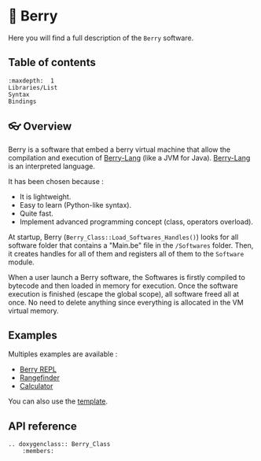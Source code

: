 # 🍓 Berry

Here you will find a full description of the `Berry` software.

## Table of contents

```{toctree}
:maxdepth:  1
Libraries/List
Syntax
Bindings
```

## 👓 Overview

Berry is a software that embed a berry virtual machine that allow the compilation and execution of [Berry-Lang](https://github.com/berry-lang/berry) (like a JVM for Java). [Berry-Lang](https://github.com/berry-lang/berry) is an interpreted language.

It has been chosen because :
- It is lightweight.
- Easy to learn (Python-like syntax).
- Quite fast.
- Implement advanced programming concept (class, operators overload).

At startup, Berry (`Berry_Class::Load_Softwares_Handles()`) looks for all software folder that contains a "Main.be" file in the `/Softwares` folder. Then, it creates handles for all of them and registers all of them to the `Software` module.

When a user launch a Berry software, the Softwares is firstly compiled to bytecode and then loaded in memory for execution. Once the software execution is finished (escape the global scope), all software freed all at once. No need to delete anything since everything is allocated in the VM virtual memory.

## Examples

Multiples examples are available :
- [Berry REPL](https://github.com/Xila-Project/Berry_REPL)
- [Rangefinder](https://github.com/Xila-Project/Rangefinder)
- [Calculator](https://github.com/Xila-Project/Calculator)

You can also use the [template](https://github.com/Xila-Project/Berry_Software_Template).

## API reference

```{eval-rst}
.. doxygenclass:: Berry_Class
    :members:
```